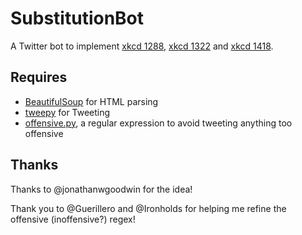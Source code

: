 SubstitutionBot
=============

A Twitter bot to implement [xkcd 1288](http://xkcd.com/1288/),
[xkcd 1322](https://xkcd.com/1322/) and [xkcd 1418](https://xkcd.com/1418/).
## Requires ##
* [BeautifulSoup](http://www.crummy.com/software/BeautifulSoup/) for HTML parsing
* [tweepy](https://github.com/tweepy/tweepy) for Tweeting
* [offensive.py](https://github.com/mollywhite/CyberPrefixer/blob/master/offensive.py),
  a regular expression to avoid tweeting anything too offensive

## Thanks ##
Thanks to @jonathanwgoodwin for the idea!

Thank you to @Guerillero and @Ironholds for helping me refine the offensive
(inoffensive?) regex!
